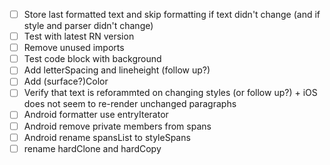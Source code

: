 -   [ ] Store last formatted text and skip formatting if text didn't change (and if style and parser didn't change)
-   [ ] Test with latest RN version
-   [ ] Remove unused imports
-   [ ] Test code block with background
-   [ ] Add letterSpacing and lineheight (follow up?)
-   [ ] Add (surface?)Color
-   [ ] Verify that text is reforammted on changing styles (or follow up?) + iOS does not seem to re-render unchanged paragraphs
-   [ ] Android formatter use entryIterator
-   [ ] Android remove private members from spans
-   [ ] Android rename spansList to styleSpans
-   [ ] rename hardClone and hardCopy
